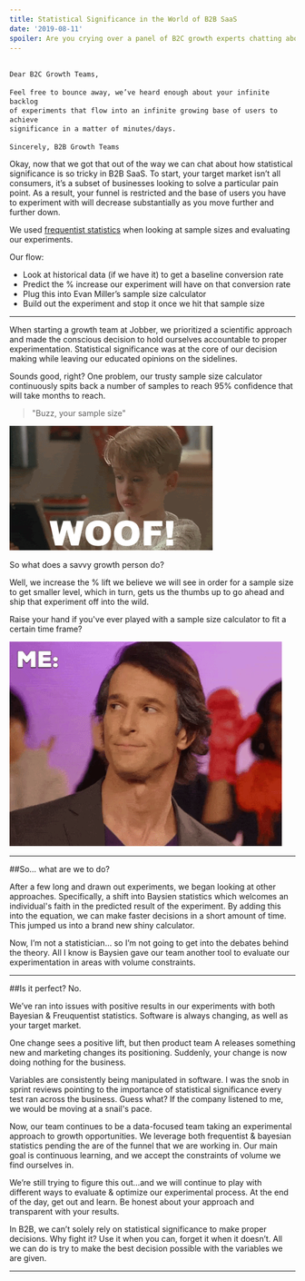 ```yaml
---
title: Statistical Significance in the World of B2B SaaS
date: '2019-08-11'
spoiler: Are you crying over a panel of B2C growth experts chatting about their AB tests? Me too. 
---
```


```

Dear B2C Growth Teams, 

Feel free to bounce away, we’ve heard enough about your infinite backlog 
of experiments that flow into an infinite growing base of users to achieve
significance in a matter of minutes/days. 

Sincerely, B2B Growth Teams

```

Okay, now that we got that out of the way we can chat about how statistical significance is so tricky in B2B SaaS. To start, your target market isn’t all consumers, it’s a subset of businesses looking to solve a particular pain point. As a result, your funnel is restricted and the base of users you have to experiment with will decrease substantially as you move further and further down.


We used [frequentist statistics](https://www.statisticshowto.datasciencecentral.com/frequentist-statistics/) when looking at sample sizes and evaluating our experiments. 

Our flow: 
* Look at historical data (if we have it) to get a baseline conversion rate 
* Predict the % increase our experiment will have on that conversion rate
* Plug this into Evan Miller’s sample size calculator 
* Build out the experiment and stop it once we hit that sample size 

---

When starting a growth team at Jobber, we prioritized a scientific approach and made the conscious decision to hold ourselves accountable to proper experimentation. Statistical significance was at the core of our decision making while leaving our educated opinions on the sidelines. 

Sounds good, right? One problem, our trusty sample size calculator continuously spits back a number of samples to reach 95% confidence that will take months to reach. 

>"Buzz, your sample size" 

![Home Alone Woof](./woof.gif)

So what does a savvy growth person do? 

Well, we increase the % lift we believe we will see in order for a sample size to get smaller level, which in turn, gets us the thumbs up to go ahead and ship that experiment off into the wild. 

Raise your hand if you've ever played with a sample size calculator to fit a certain time frame? 

![Guilty Caption: "Me!"](./guilty2.gif)

---

##So… what are we to do? 

After a few long and drawn out experiments, we began looking at other approaches. Specifically, a shift into Baysien statistics which welcomes an individual's faith in the predicted result of the experiment. By adding this into the equation, we can make faster decisions in a short amount of time. This jumped us into a brand new shiny calculator.  

Now, I’m not a statistician… so I’m not going to get into the debates behind the theory. All I know is Baysien gave our team another tool to evaluate our experimentation in areas with volume constraints. 

--- 

##Is it perfect? No. 

We’ve ran into issues with positive results in our experiments with both Bayesian & Freuquentist statistics. Software is always changing, as well as your target market. 

One change sees a positive lift, but then product team A releases something new and marketing changes its positioning. Suddenly, your change is now doing nothing for the business. 

Variables are consistently being manipulated in software. I was the snob in sprint reviews pointing to the importance of statistical significance every test ran across the business. Guess what? If the company listened to me, we would be moving at a snail's pace. 

Now, our team continues to be a data-focused team taking an experimental approach to growth opportunities. We leverage both frequentist & bayesian statistics pending the are of the funnel that we are working in. Our main goal is continuous learning, and we accept the constraints of volume we find ourselves in.

We’re still trying to figure this out…and we will continue to play with different ways to evaluate & optimize our experimental process. At the end of the day, get out and learn. Be honest about your approach and transparent with your results. 

In B2B, we can’t solely rely on statistical significance to make proper decisions. Why fight it? Use it when you can, forget it when it doesn’t. All we can do is try to make the best decision possible with the variables we are given. 

---
